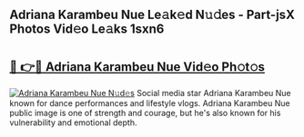 ## Adriana Karambeu Nue Le𝚊k𝚎d N𝚞𝚍es - Part-jsX Photos Vid𝚎o Le𝚊ks 1sxn6

# <h2><a href="http://fb99ar.evod.top/?m=Adriana+Karambeu+Nue">🔗 👉🔴 Adriana Karambeu Nue Vid𝚎o Ph𝚘t𝚘s</a></h2>

[![Adriana Karambeu Nue N𝚞d𝚎s](https://i.imgur.com/8V9OHl7.gif)](http://fb99ar.evod.top/?m=Adriana+Karambeu+Nue)
Social media star Adriana Karambeu Nue known for dance performances and lifestyle vlogs. Adriana Karambeu Nue public image is one of strength and courage, but he's also known for his vulnerability and emotional depth. 
